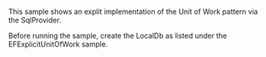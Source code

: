 ﻿This sample shows an explit implementation of the Unit of Work pattern via
the SqlProvider.

Before running the sample, create the LocalDb as listed under the 
EFExplicitUnitOfWork sample.